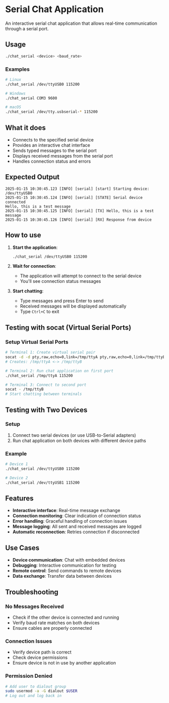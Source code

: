 # Serial Chat Application

An interactive serial chat application that allows real-time communication through a serial port.

## Usage

```bash
./chat_serial <device> <baud_rate>
```

### Examples
```bash
# Linux
./chat_serial /dev/ttyUSB0 115200

# Windows
./chat_serial COM3 9600

# macOS
./chat_serial /dev/tty.usbserial-* 115200
```

## What it does

- Connects to the specified serial device
- Provides an interactive chat interface
- Sends typed messages to the serial port
- Displays received messages from the serial port
- Handles connection status and errors

## Expected Output

```
2025-01-15 10:30:45.123 [INFO] [serial] [start] Starting device: /dev/ttyUSB0
2025-01-15 10:30:45.124 [INFO] [serial] [STATE] Serial device connected
Hello, this is a test message
2025-01-15 10:30:45.125 [INFO] [serial] [TX] Hello, this is a test message
2025-01-15 10:30:45.126 [INFO] [serial] [RX] Response from device
```

## How to use

1. **Start the application**:
   ```bash
   ./chat_serial /dev/ttyUSB0 115200
   ```

2. **Wait for connection**:
   - The application will attempt to connect to the serial device
   - You'll see connection status messages

3. **Start chatting**:
   - Type messages and press Enter to send
   - Received messages will be displayed automatically
   - Type `Ctrl+C` to exit

## Testing with socat (Virtual Serial Ports)

### Setup Virtual Serial Ports
```bash
# Terminal 1: Create virtual serial pair
socat -d -d pty,raw,echo=0,link=/tmp/ttyA pty,raw,echo=0,link=/tmp/ttyB
# Creates: /tmp/ttyA <-> /tmp/ttyB

# Terminal 2: Run chat application on first port
./chat_serial /tmp/ttyA 115200

# Terminal 3: Connect to second port
socat - /tmp/ttyB
# Start chatting between terminals
```

## Testing with Two Devices

### Setup
1. Connect two serial devices (or use USB-to-Serial adapters)
2. Run chat application on both devices with different device paths

### Example
```bash
# Device 1
./chat_serial /dev/ttyUSB0 115200

# Device 2  
./chat_serial /dev/ttyUSB1 115200
```

## Features

- **Interactive interface**: Real-time message exchange
- **Connection monitoring**: Clear indication of connection status
- **Error handling**: Graceful handling of connection issues
- **Message logging**: All sent and received messages are logged
- **Automatic reconnection**: Retries connection if disconnected

## Use Cases

- **Device communication**: Chat with embedded devices
- **Debugging**: Interactive communication for testing
- **Remote control**: Send commands to remote devices
- **Data exchange**: Transfer data between devices

## Troubleshooting

### No Messages Received
- Check if the other device is connected and running
- Verify baud rate matches on both devices
- Ensure cables are properly connected

### Connection Issues
- Verify device path is correct
- Check device permissions
- Ensure device is not in use by another application

### Permission Denied
```bash
# Add user to dialout group
sudo usermod -a -G dialout $USER
# Log out and log back in
```
